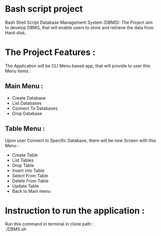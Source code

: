 # Bash script project 
Bash Shell Script Database Management System (DBMS): The Project aim to develop DBMS, that will enable users to store and retrieve the data from Hard-disk.

# The Project Features :
The Application will be CLI Menu based app, that will provide to user this Menu items :

## Main Menu :
- Create Database
- List Databases
- Connect To Databases
- Drop Database

## Table Menu :
Upon user Connect to Specific Database, there will be new Screen with this Menu :
- Create Table 
- List Tables
- Drop Table
- Insert into Table
- Select From Table
- Delete From Table  
- Update Table
- Back to Main menu

# Instruction to run the application :
Run this command in terminal in clone path :
<br>
./DBMS.sh

